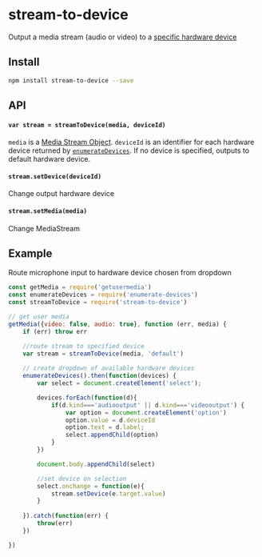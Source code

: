 # stream-to-device

Output a media stream (audio or video) to a [specific hardware device](https://developer.mozilla.org/en-US/docs/Web/API/MediaDevices/enumerateDevices)

## Install

```sh
npm install stream-to-device --save
```

## API

#### `var stream = streamToDevice(media, deviceId)`

`media` is a [Media Stream Object](https://developer.mozilla.org/en-US/docs/Web/API/Media_Streams_API). `deviceId` is an identifier for each hardware device returned by [`enumerateDevices`](https://developer.mozilla.org/en-US/docs/Web/API/MediaDevices/enumerateDevices). If no device is specified, outputs to default hardware device.

#### `stream.setDevice(deviceId)`
Change output hardware device

#### `stream.setMedia(media)`
Change MediaStream

## Example

Route microphone input to hardware device chosen from dropdown

```js
const getMedia = require('getusermedia')
const enumerateDevices = require('enumerate-devices')
const streamToDevice = require('stream-to-device')

// get user media
getMedia({video: false, audio: true}, function (err, media) {
 	if (err) throw err

 	//route stream to specified device
 	var stream = streamToDevice(media, 'default')
	
	// create dropdown of available hardware devices
	enumerateDevices().then(function(devices) {
		var select = document.createElement('select');

		devices.forEach(function(d){
			if(d.kind==='audiooutput' || d.kind==='videooutput') {
				var option = document.createElement('option')
	  		    option.value = d.deviceId
	  		    option.text = d.label;
	  		    select.appendChild(option)
			}
		})

		document.body.appendChild(select)

		//set device on selection
		select.onchange = function(e){
			stream.setDevice(e.target.value)
		}
		
	}).catch(function(err) {
		throw(err)
	})

})
```




